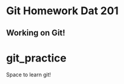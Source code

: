 

Git Homework Dat 201
==============

Working on Git!
--------------------

# git_practice

Space to learn git!